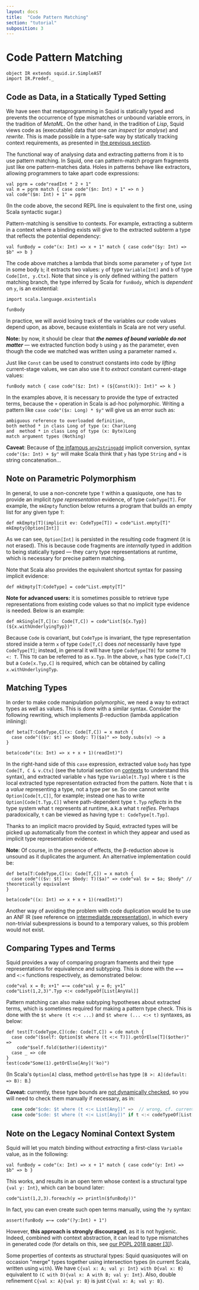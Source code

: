 ```yaml
---
layout: docs
title:  "Code Pattern Matching"
section: "tutorial"
subposition: 3
---
```


# Code Pattern Matching

```tut:invisible
object IR extends squid.ir.SimpleAST
import IR.Predef._
```

## Code as Data, in a Statically Typed Setting

We have seen that metaprogramming in
Squid is statically typed and prevents the occurrence of type mismatches or unbound variable errors,
in the tradition of _MetaML_.
On the other hand, in the tradition of _Lisp_, Squid views code as (executable) data that one can _inspect_ (or _analyse_) and _rewrite_.
This is made possible in a type-safe way by statically tracking context requirements, as presented in
[the previous section](2-staging.html#contexts-and-open-terms).

The functional way of analysing data and extracting patterns from it is to use pattern matching.
In Squid, one can pattern-match program fragments just like one pattern-matches data.
Holes in patterns behave like extractors, allowing programmers to take apart code expressions:
 
```tut
val pgrm = code"readInt * 2 + 1"
val m = pgrm match { case code"($n: Int) + 1" => n }
val code"($m: Int) + 1" = pgrm
```

(In the code above, the second REPL line is equivalent to the first one, using Scala syntactic sugar.)

Pattern-matching is sensitive to contexts.
For example, extracting a subterm in a context where a binding exists
will give to the extracted subterm a type that reflects the potential dependency:

```tut:silent
val funBody = code"(x: Int) => x + 1" match { case code"($y: Int) => $b" => b }
```

The code above matches a lambda that binds some parameter `y` of type `Int` in some body `b`;
it extracts two values: `y` of type `Variable[Int]` and `b` of type `Code[Int, y.Ctx]`.
Note that since `y` is only defined withing the pattern matching branch,
the type inferred by Scala for `funBody`,
which is _dependent_ on `y`, is an existential:

```tut:invisible
import scala.language.existentials
```

```tut
funBody
```

In practice, we will avoid losing track of the variables our code values depend upon, as above,
because existentials in Scala are not very useful.

**Note:** by now, it should be clear that _**the names of bound variable do not matter**_
― we extracted function body `b` using `y` as the parameter,
even though the code we matched was written using a parameter named `x`.

Just like `Const` can be used to construct constants into code by _lifting_ current-stage values,
we can also use it to _extract_ constant current-stage values:

```tut
funBody match { case code"($z: Int) + (${Const(k)}: Int)" => k }
```

In the examples above, it is necessary to provide the type of extracted terms,
because the `+` operation
in Scala is ad-hoc polymorphic. Writing a pattern like `case code"($x: Long) * $y"` will give us an error such as:
```
ambiguous reference to overloaded definition,
both method * in class Long of type (x: Char)Long
and  method * in class Long of type (x: Byte)Long
match argument types (Nothing)
```

**Caveat**: Because of
[the infamous `any2stringadd`](https://issues.scala-lang.org/browse/SI-194)
implicit conversion, syntax `code"($x: Int) + $y"` will make Scala think that
`y` has type `String` and `+` is string concatenation...



## Note on Parametric Polymorphism

In general, to use a non-concrete type `T` within a quasiquote,
one has to provide an implicit _type representation_ evidence, of type `CodeType[T]`.
For example, the `mkEmpty` function below returns a program that builds an empty list for any given type `T`:

```tut
def mkEmpty[T](implicit ev: CodeType[T]) = code"List.empty[T]"
mkEmpty[Option[Int]]
```

As we can see, `Option[Int]` is persisted in the resulting code fragment (it is not erased).
This is because code fragments are _internally_ typed in addition to being statically typed
― they carry type representations at runtime, which is necessary for precise pattern matching.

Note that Scala also provides the equivalent shortcut syntax for passing implicit evidence:

```tut:silent
def mkEmpty[T:CodeType] = code"List.empty[T]"
```

**Note for advanced users:** it is sometimes possible to retrieve type representations
from existing code values so that no implicit type evidence is needed.
Below is an example:

<!-- 
```tut:silent
def mkSingle[T:CodeType,C](x: Code[T,C]) = code"List($x)"
``` -->
```tut:silent
def mkSingle[T,C](x: Code[T,C]) = code"List[${x.Typ}](${x.withUnderlyingTyp})"
```

Because `Code` is covariant, but `CodeType` is invariant,
the type representation stored inside a term `x` of type `Code[T,C]`
does _not_ necessarily have type `CodeType[T]`;
instead, in general it will have type `CodeType[T0]` for some `T0 <: T`.
This `T0` can be referred to as `x.Typ`.
In the above,
`x` has type `Code[T,C]` but a `Code[x.Typ,C]` is required, which can be obtained by calling `x.withUnderlyingTyp`.


## Matching Types

In order to make code manipulation polymorphic, we need a way to extract types as well as values.
This is done with a similar syntax.
Consider the following rewriting, which implements β-reduction (lambda application inlining):

```tut:silent
def beta[T:CodeType,C](x: Code[T,C]) = x match {
  case code"(($v: $t) => $body: T)($a)" => body.subs(v) ~> a
}
```
```tut
beta(code"((x: Int) => x + x + 1)(readInt)")
```

In the right-hand side of this `case` expression,
extracted value `body` has type `Code[T, C & v.Ctx]` (see the tutorial section on
[contexts](2-staging.html#contexts-and-open-terms) to understand this syntax),
and extracted variable `v` has type `Variable[t.Typ]`
where `t` is the local extracted type representation extracted from the pattern.
Note that `t` is a _value_ representing a type, not a type per se. 
So one cannot write `Option[Code[t,C]]`, for example; instead one has to write `Option[Code[t.Typ,C]]`
where path-dependent type `t.Typ` _reflects_ in the type system what `t` represents at runtime,
a.k.a what `t` _reifies_.
Perhaps paradoxically, `t` can be viewed as having type `t: CodeType[t.Typ]`.


Thanks to an implicit macro provided by Squid,
extracted types will be picked up automatically from the context in which they appear and used as implicit type representation evidence.

**Note**:
Of course, in the presence of effects,
the β-reduction above is unsound as it duplicates the argument.
An alternative implementation could be:

```tut:silent
def beta[T:CodeType,C](x: Code[T,C]) = x match {
  case code"(($v: $t) => $body: T)($a)" => code"val $v = $a; $body" // theoretically equivalent
}
```
```tut
beta(code"((x: Int) => x + x + 1)(readInt)")
```

Another way of avoiding the problem with code duplication would be to use an ANF IR
(see reference on [intermediatde representation](https://github.com/epfldata/squid/blob/master/doc/Intermediate_Representations.md)),
in which every non-trivial subexpressions is bound to a temporary values,
so this problem would not exist.



## Comparing Types and Terms

Squid provides a way of comparing program framents and their type representations for equivalence and subtyping.
This is done with the `=~=` and `<:<` functions respectively,
as demonstrated below:

```tut
code"val x = 0; x+1" =~= code"val y = 0; y+1"
code"List(1,2,3)".Typ <:< codeTypeOf[List[AnyVal]]
```

Pattern matching can also make subtyping hypotheses about extracted terms,
which is sometimes required for making a pattern type check.
This is done with the `$t where (t <:< ...)` and `$t where (... <:< t)` syntaxes,
as below:

```tut
def test[T:CodeType,C](cde: Code[T,C]) = cde match {
  case code"($self: Option[$t where (t <:< T)]).getOrElse[T]($other)" =>
    code"$self.fold($other)(identity)"
  case _ => cde
}
test(code"Some(1).getOrElse[Any]('ko)")
```

(In Scala's `Option[A]` class, method `getOrElse` has type `[B >: A](default: => B): B`.)

**Caveat:** currently, these type bounds are
[not dynamically checked](https://github.com/epfldata/squid/issues/15),
so you will need to check them manually if necessary, as in:

```scala
  case code"$cde: $t where (t <:< List[Any])" =>  // wrong, cf. current limitation
  case code"$cde: $t where (t <:< List[Any])" if t <:< codeTypeOf[List[Any]] => // ok
```



## Note on the Legacy Nominal Context System

Squid will let you match binding without _extracting_ a first-class `Variable` value,
as in the following:

```tut
val funBody = code"(x: Int) => x + 1" match { case code"(y: Int) => $b" => b }
```

This works,
and results in an open term whose context is a structural type `{val y: Int}`,
which can be bound later:

```tut
code"List(1,2,3).foreach(y => println($funBody))"
```

In fact, you can even create such open terms manually, using the `?y` syntax:

```tut
assert(funBody =~= code"(?y:Int) + 1")
```

However, **this approach is strongly discouraged**,
as it is not hygienic.
Indeed, combined with context abstraction, it can lead to type mismatches in generated code
(for details on this, see [our POPL 2018 paper [3]](/squid/#popl18)).

Some properties of contexts as structural types:
Squid quasiquotes will on occasion "merge" types together using intersection types (in current Scala, written using `with`).
We have `C{val x: A; val y: Int} with D{val x: B}` equivalent to `(C with D){val x: A with B; val y: Int}`.
Also, double refinement `C{val x: A}{val y: B}` is just `C{val x: A; val y: B}`.




